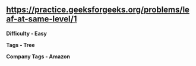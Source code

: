 ## https://practice.geeksforgeeks.org/problems/leaf-at-same-level/1

**Difficulty - Easy**

**Tags - Tree**

**Company Tags - Amazon**
